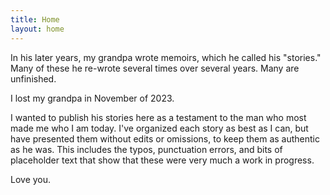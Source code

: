 ```yaml
---
title: Home
layout: home
---
```


In his later years, my grandpa wrote memoirs, which he called his "stories." Many of these he re-wrote several
times over several years. Many are unfinished.

I lost my grandpa in November of 2023.

I wanted to publish his stories here as a testament to the man who most made me who I am today. I've organized each story
as best as I can, but have presented them without edits or omissions, to keep them as authentic as he was. This
includes the typos, punctuation errors, and bits of placeholder text that show that these were very much a work in
progress.

Love you.

